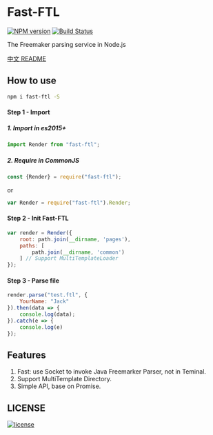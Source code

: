 # Fast-FTL

[![NPM version][npm-image]][npm-url] [![Build Status][travis-image]][travis-url]

The Freemaker parsing service in Node.js

[中文 README](./README-zh_CN.md)

## How to use
```bash
npm i fast-ftl -S
```
#### Step 1 - Import 
##### 1. Import in es2015+
```javascript
import Render from "fast-ftl";
```

##### 2. Require in CommonJS
```javascript
const {Render} = require("fast-ftl");
```
or
```javascript
var Render = require("fast-ftl").Render;
```

#### Step 2 - Init Fast-FTL
```javascript
var render = Render({
    root: path.join(__dirname, 'pages'), 
    paths: [
        path.join(__dirname, 'common')
    ] // Support MultiTemplateLoader
});
```

#### Step 3 - Parse file
```javascript
render.parse("test.ftl", {
    YourName: "Jack"
}).then(data => {
    console.log(data);
}).catch(e => {
    console.log(e)
});
```
## Features
1. Fast: use Socket to invoke Java Freemarker Parser, not in Teminal.
2. Support MultiTemplate Directory.
3. Simple API, base on Promise.

## LICENSE
[![license][license-image]][license-url]


[npm-url]: https://npmjs.org/package/fast-ftl
[npm-image]: https://img.shields.io/npm/v/fast-ftl.svg
[license-url]: https://github.com/ImHype/Fast-FTL/blob/master/LICENSE
[license-image]: https://img.shields.io/github/license/imhype/Fast-FTL.svg
[travis-image]: https://travis-ci.org/ImHype/Fast-FTL.svg?branch=master
[travis-url]: https://travis-ci.org/ImHype/Fast-FTL
